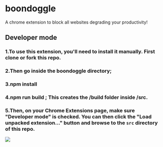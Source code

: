 # boondoggle
A chrome extension to block all websites degrading your productivity!

## Developer mode

### 1.To use this extension, you'll need to install it manually. First clone or fork this repo. 
### 2.Then go inside the boondoggle directory; 
### 3.npm install 
### 4.npm run build ; This creates the /build folder inside /src.
### 5.Then, on your Chrome Extensions page, make sure "Developer mode" is checked. You can then click the "Load unpacked extension..." button and browse to the `src` directory of this repo.

![](http://cl.ly/image/0J0p1H2u0F0E/content)
